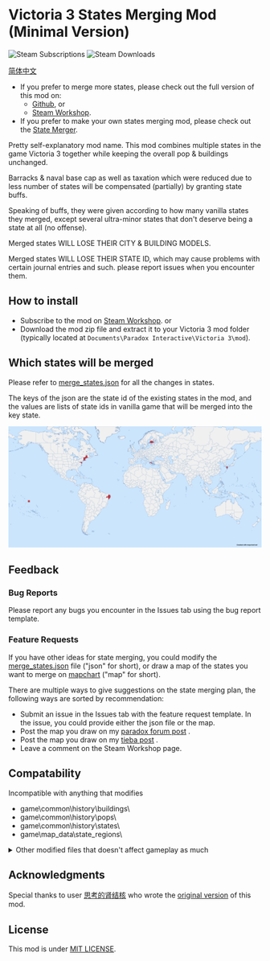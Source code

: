 # Victoria 3 States Merging Mod (Minimal Version)

![Steam Subscriptions](https://img.shields.io/steam/subscriptions/3432100126?logo=steam&link=https%3A%2F%2Fsteamcommunity.com%2Fsharedfiles%2Ffiledetails%2F%3Fid%3D3432100126)
![Steam Downloads](https://img.shields.io/steam/downloads/3432100126?logo=steam&link=https%3A%2F%2Fsteamcommunity.com%2Fsharedfiles%2Ffiledetails%2F%3Fid%3D3432100126)


[简体中文](README_zh-CN.md)

- If you prefer to merge more states, please check out the full version of this mod on:
  - [Github](https://github.com/ShabbyGayBar/StateMerging), or
  - [Steam Workshop](https://steamcommunity.com/sharedfiles/filedetails/?id=3254683348).
- If you prefer to make your own states merging mod, please check out the [State Merger](https://github.com/ShabbyGayBar/StateMerger).

Pretty self-explanatory mod name. This mod combines multiple states in the game Victoria 3 together while keeping the overall pop & buildings unchanged.

Barracks & naval base cap as well as taxation which were reduced due to less number of states will be compensated (partially) by granting state buffs.

Speaking of buffs, they were given according to how many vanilla states they merged, except several ultra-minor states that don't deserve being a state at all (no offense).

Merged states WILL LOSE THEIR CITY & BUILDING MODELS.

Merged states WILL LOSE THEIR STATE ID, which may cause problems with certain journal entries and such. please report issues when you encounter them.

## How to install

- Subscribe to the mod on [Steam Workshop](https://steamcommunity.com/sharedfiles/filedetails/?id=3432100126).
or
- Download the mod zip file and extract it to your Victoria 3 mod folder (typically located at `Documents\Paradox Interactive\Victoria 3\mod`).

## Which states will be merged

Please refer to [merge_states.json](merge_states.json) for all the changes in states.

The keys of the json are the state id of the existing states in the mod, and the values are lists of state ids in vanilla game that will be merged into the key state.

![Currently Merged States](figures/Merge_States_current.png)

## Feedback

### Bug Reports

Please report any bugs you encounter in the Issues tab using the bug report template.

### Feature Requests

If you have other ideas for state merging, you could modify the [merge_states.json](merge_states.json) file ("json" for short), or draw a map of the states you want to merge on [mapchart](https://www.mapchart.net/victoria-3.html) ("map" for short).

There are multiple ways to give suggestions on the state merging plan, the following ways are sorted by recommendation:

- Submit an issue in the Issues tab with the feature request template. In the issue, you could provide either the json file or the map.
- Post the map you draw on my [paradox forum post](https://forum.paradoxplaza.com/forum/threads/brainstorm-tell-us-about-your-ideal-state-merging-plan.1726629/) .
- Post the map you draw on my [tieba post](https://tieba.baidu.com/p/9433803383?) .
- Leave a comment on the Steam Workshop page.

## Compatability

Incompatible with anything that modifies
- game\common\history\buildings\
- game\common\history\pops\
- game\common\history\states\
- game\map_data\state_regions\

<details>

<summary>Other modified files that doesn't affect gameplay as much</summary>

- game\common\ai_strategies
- game\common\character_templates
- game\common\company_types
- game\common\country_definitions
- game\common\country_formation
- game\common\decisions
- game\common\dynamic_country_names
- game\common\flag_definitions
- game\common\history\global
- game\common\journal_entries
- game\common\on_actions
- game\common\scripted_buttons
- game\common\scripted_effects
- game\common\scripted_triggers
- game\events
- game\localization

</details>

## Acknowledgments

Special thanks to user [思考的肾结核](https://steamcommunity.com/profiles/76561198104682926) who wrote the [original version](https://steamcommunity.com/sharedfiles/filedetails/?id=3254683348) of this mod.

## License

This mod is under [MIT LICENSE](LICENSE).

